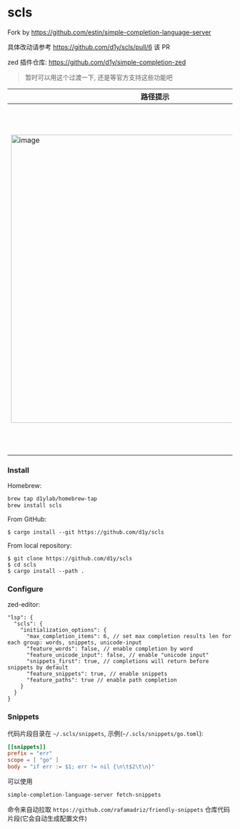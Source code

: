 # scls

Fork by https://github.com/estin/simple-completion-language-server

具体改动请参考 https://github.com/d1y/scls/pull/6 该 PR

zed 插件仓库: https://github.com/d1y/simple-completion-zed

> 暂时可以用这个过渡一下, 还是等官方支持这些功能吧

| 路径提示      | 代码片段 |
| ----------- | ----------- |
| <img width="645" alt="image" src="https://github.com/d1y/scls/assets/45585937/a7c3211f-7fa8-4eac-9fe8-23d4943b25e3">      | <img width="780" alt="image" src="https://github.com/d1y/scls/assets/45585937/e02bc64f-4922-40c3-b040-fd643e871786">      |

### Install

Homebrew:

```sh
brew tap d1ylab/homebrew-tap
brew install scls
```

From GitHub:

```console
$ cargo install --git https://github.com/d1y/scls
```

From local repository:

```console
$ git clone https://github.com/d1y/scls
$ cd scls
$ cargo install --path .
```

### Configure

zed-editor:

```jsonc
"lsp": {
  "scls": {
    "initialization_options": {
      "max_completion_items": 6, // set max completion results len for each group: words, snippets, unicode-input
      "feature_words": false, // enable completion by word
      "feature_unicode_input": false, // enable "unicode input"
      "snippets_first": true, // completions will return before snippets by default
      "feature_snippets": true, // enable snippets
      "feature_paths": true // enable path completion
    }
  }
}
```

### Snippets

代码片段目录在 `~/.scls/snippets`, 示例(`~/.scls/snippets/go.toml`):

```toml
[[snippets]]
prefix = "err"
scope = [ "go" ]
body = "if err := $1; err != nil {\n\t$2\t\n}"
```

可以使用

```sh
simple-completion-language-server fetch-snippets
```

命令来自动拉取 `https://github.com/rafamadriz/friendly-snippets` 仓库代码片段(它会自动生成配置文件)